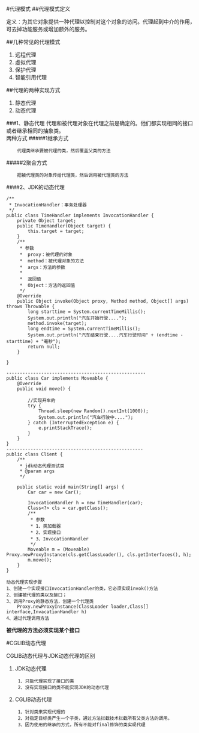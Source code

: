 #代理模式
##代理模式定义
 
定义：为其它对象提供一种代理以控制对这个对象的访问。代理起到中介的作用，可去掉功能服务或增加额外的服务。

##几种常见的代理模式
1. 远程代理
2. 虚拟代理
3. 保护代理
4. 智能引用代理

##代理的两种实现方式
1. 静态代理
2. 动态代理

###1、静态代理
代理和被代理对象在代理之前是确定的。他们都实现相同的接口或者继承相同的抽象类。  
两种方式
#####1继承方式

		代理类继承要被代理的类，然后覆盖父类的方法
#####2聚合方式

		把被代理类的对象传给代理类，然后调用被代理类的方法

####2、JDK的动态代理

	/**
	 * InvocationHandler：事务处理器
	 */
	public class TimeHandler implements InvocationHandler {
	    private Object target;
	    public TimeHandler(Object target) {
	        this.target = target;
	    }
	    /**
	     * 参数
	     *  proxy：被代理的对象
	     *  method：被代理对象的方法
	     *  args：方法的参数
	     *
	     *  返回值
	     *  Object：方法的返回值
	     */
	    @Override
	    public Object invoke(Object proxy, Method method, Object[] args) throws Throwable {
	        long starttime = System.currentTimeMillis();
	        System.out.println("汽车开始行驶....");
	        method.invoke(target);
	        long endtime = System.currentTimeMillis();
	        System.out.println("汽车结束行驶....汽车行驶时间" + (endtime - starttime) + "毫秒");
	        return null;
	    }
	
	}

	----------------------------------------------------
	public class Car implements Moveable {
	    @Override
	    public void move() {
	
	        //实现开车的
	        try {
	            Thread.sleep(new Random().nextInt(1000));
	            System.out.println("汽车行驶中....");
	        } catch (InterruptedException e) {
	            e.printStackTrace();
	        }
	    }
	}
	---------------------------------------------------
	public class Client {
	    /**
	     * jdk动态代理测试类
	     * @param args
	     */
	
	    public static void main(String[] args) {
	        Car car = new Car();
	
	        InvocationHandler h = new TimeHandler(car);
	        Class<?> cls = car.getClass();
	        /**
	         * 参数
	         * 1、类加载器
	         * 2、实现接口
	         * 3、InvocationHandler
	         */
	        Moveable m = (Moveable) Proxy.newProxyInstance(cls.getClassLoader(), cls.getInterfaces(), h);
	        m.move();
	    }
	}

	动态代理实现步骤
	1、创建一个实现接口InvocationHandler的类，它必须实现invok()方法
	2、创建被代理的类以及接口；
	3、调用Proxy的静态方法，创建一个代理类
		Proxy.newProxyInstance(ClassLoader loader,Class[] interface,InvacationHandler h)
	4、通过代理调用方法
**被代理的方法必须实现某个接口**

#CGLIB动态代理

CGLIB动态代理与JDK动态代理的区别  

1. JDK动态代理

		1、只能代理实现了接口的类
		2、没有实现接口的类不能实现JDK的动态代理
1. CGLIB动态代理

		1、针对类来实现代理的
		2、对指定目标类产生一个子类，通过方法拦截技术拦截所有父类方法的调用。
		3、因为使用的继承的方式，所有不能对final修饰的类实现代理
